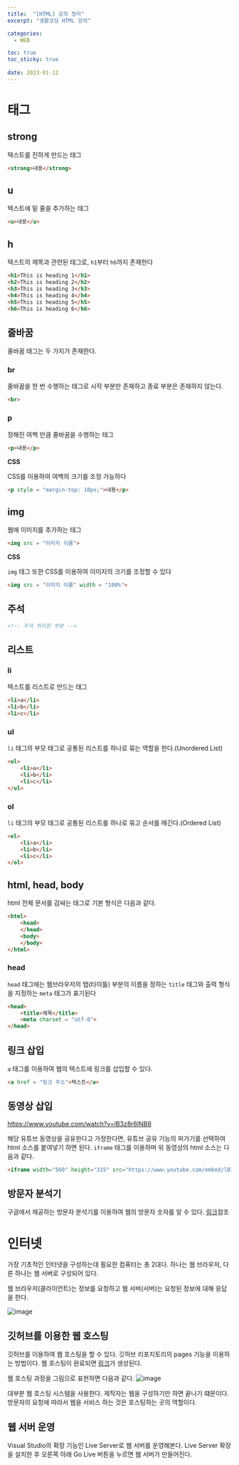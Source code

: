 ```yaml
---
title:  "[HTML] 강의 정리"
excerpt: "생활코딩 HTML 강의"

categories:
  - WEB

toc: true
toc_sticky: true
 
date: 2023-01-12
---
```


# 태그

## strong

텍스트를 진하게 만드는 태그
``` html
<strong>내용</strong>
```

## u

텍스트에 밑 줄을 추가하는 태그
```html
<u>내용</u>
```

## h

텍스트의 제목과 관련된 태그로, `h1`부터 `h6`까지 존재한다
```html
<h1>This is heading 1</h1>
<h2>This is heading 2</h2>
<h3>This is heading 3</h3>
<h4>This is heading 4</h4>
<h5>This is heading 5</h5>
<h6>This is heading 6</h6>
```

## 줄바꿈

줄바꿈 태그는 두 가지가 존재한다.

### br
줄바꿈을 한 번 수행하는 태그로 시작 부분만 존재하고 종료 부분은 존재하지 않는다.
```html
<br>
```

### p
정해진 여백 만큼 줄바꿈을 수행하는 태그
```html
<p>내용</p>
```

**CSS**

CSS를 이용하여 여백의 크기를 조정 가능하다
```html
<p style = "margin-top: 10px;">내용</p>
```

## img

웹에 이미지를 추가하는 태그

```html
<img src = "이미지 이름">
```

**CSS**

`img` 태그 또한 CSS를 이용하여 이미지의 크기를 조정할 수 있다

```html
<img src = "이미지 이름" width = "100%">
```

## 주석
```html
<!-- 주석 처리된 부분 -->
```

## 리스트

### li

텍스트를 리스트로 만드는 태그

```html
<li>a</li>
<li>b</li>
<li>c</li>
```

### ul

`li` 태그의 부모 태그로 공통된 리스트를 하나로 묶는 역할을 한다.(Unordered List)
```html
<ul>
    <li>a</li>
    <li>b</li>
    <li>c</li>
</ul>
```
### ol
`li` 태그의 부모 태그로 공통된 리스트를 하나로 묶고 순서를 매긴다.(Ordered List)
```html
<ol>
    <li>a</li>
    <li>b</li>
    <li>c</li>
</ol>
```

## html, head, body

html 전체 문서를 감싸는 태그로 기본 형식은 다음과 같다.
```html
<html>
    <head>
    </head>
    <body>
    </body>
</html>
```

### head

`head` 태그에는 웹브라우저의 탭(타이틀) 부분의 이름을 정하는 `title` 태그와 출력 형식을 지정하는 `meta` 태그가 표기된다
```html
<head>
    <title>제목</title>
    <meta charset = "utf-8">
</head>
```

## 링크 삽입

`a` 태그를 이용하여 웹의 텍스트에 링크를 삽입할 수 있다.

```html
<a href = "링크 주소">텍스트</a>
```

## 동영상 삽입

https://www.youtube.com/watch?v=lB3z8r6lNB8

해당 유튜브 동영상을 공유한다고 가정한다면, 유튜브 공유 기능의 퍼가기를 선택하여 html 소스를 붙여넣기 하면 된다. `iframe` 태그를 이용하며 위 동영상의 html 소스는 다음과 같다.

```html
<iframe width="560" height="315" src="https://www.youtube.com/embed/lB3z8r6lNB8" title="YouTube video player" frameborder="0" allow="accelerometer; autoplay; clipboard-write; encrypted-media; gyroscope; picture-in-picture; web-share" allowfullscreen></iframe>
```

## 방문자 분석기

구글에서 제공하는 방문자 분석기를 이용하여 웹의 방문자 숫자를 알 수 있다.
[링크](https://www.youtube.com/watch?v=4QCZxcCBtCI)참조

# 인터넷
가장 기초적인 인터넷을 구성하는데 필요한 컴퓨터는 총 2대다. 하나는 웹 브라우저, 다른 하나는 웹 서버로 구성되어 있다.

웹 브라우저(클라이언트)는 정보를 요청하고 웹 서버(서버)는 요청된 정보에 대해 응답을 한다.

![image](/assets/images/web_image_01.png)

## 깃허브를 이용한 웹 호스팅
깃허브를 이용하여 웹 호스팅을 할 수 있다. 깃허브 리포지토리의 pages 기능을 이용하는 방법이다. 웹 호스팅이 완료되면 [링크](https://sehako.github.io/my-first-web-site/)가 생성된다.

웹 호스팅 과정을 그림으로 표현하면 다음과 같다.
![image](/assets/images/web_image_02.png)

대부분 웹 호스팅 시스템을 사용한다. 제작자는 웹을 구성하기만 하면 끝나기 떄문이다. 방문자의 요청에 따라서 웹을 서비스 하는 것은 호스팅하는 곳의 역할이다.

## 웹 서버 운영
Visual Studio의 확장 기능인 Live Server로 웹 서버를 운영해본다. Live Server 확장을 설치한 후 오른쪽 아래 Go Live 버튼을 누르면 웹 서버가 만들어진다. 